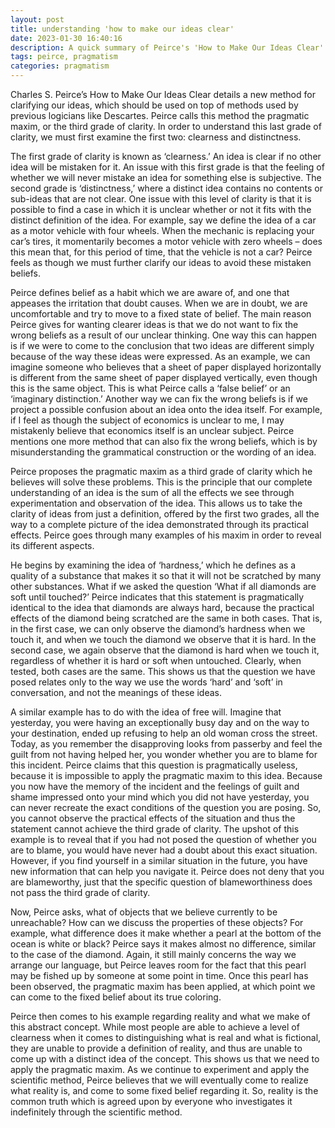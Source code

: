 ```yaml
---
layout: post
title: understanding 'how to make our ideas clear'
date: 2023-01-30 16:40:16
description: A quick summary of Peirce's 'How to Make Our Ideas Clear' -- a foundational text in pragmatic theory.
tags: peirce, pragmatism
categories: pragmatism
---
```


Charles S. Peirce’s How to Make Our Ideas Clear details a new method for clarifying our ideas, which should be used on top of methods used by previous logicians like Descartes. Peirce calls this method the pragmatic maxim, or the third grade of clarity. In order to understand this last grade of clarity, we must first examine the first two: clearness and distinctness.

The first grade of clarity is known as ‘clearness.’ An idea is clear if no other idea will be mistaken for it. An issue with this first grade is that the feeling of whether we will never mistake an idea for something else is subjective. The second grade is ‘distinctness,’ where a distinct idea contains no contents or sub-ideas that are not clear. One issue with this level of clarity is that it is possible to find a case in which it is unclear whether or not it fits with the distinct definition of the idea. For example, say we define the idea of a car as a motor vehicle with four wheels. When the mechanic is replacing your car’s tires, it momentarily becomes a motor vehicle with zero wheels – does this mean that, for this period of time, that the vehicle is not a car? Peirce feels as though we must further clarify our ideas to avoid these mistaken beliefs.

Peirce defines belief as a habit which we are aware of, and one that appeases the irritation that doubt causes. When we are in doubt, we are uncomfortable and try to move to a fixed state of belief. The main reason Peirce gives for wanting clearer ideas is that we do not want to fix the wrong beliefs as a result of our unclear thinking. One way this can happen is if we were to come to the conclusion that two ideas are different simply because of the way these ideas were expressed. As an example, we can imagine someone who believes that a sheet of paper displayed horizontally is different from the same sheet of paper displayed vertically, even though this is the same object. This is what Peirce calls a ‘false belief’ or an ‘imaginary distinction.’ Another way we can fix the wrong beliefs is if we project a possible confusion about an idea onto the idea itself. For example, if I feel as though the subject of economics is unclear to me, I may mistakenly believe that economics itself is an unclear subject. Peirce mentions one more method that can also fix the wrong beliefs, which is by misunderstanding the grammatical construction or the wording of an idea.

Peirce proposes the pragmatic maxim as a third grade of clarity which he believes will solve these problems. This is the principle that our complete understanding of an idea is the sum of all the effects we see through experimentation and observation of the idea. This allows us to take the clarity of ideas from just a definition, offered by the first two grades, all the way to a complete picture of the idea demonstrated through its practical effects. Peirce goes through many examples of his maxim in order to reveal its different aspects.

He begins by examining the idea of ‘hardness,’ which he defines as a quality of a substance that makes it so that it will not be scratched by many other substances. What if we asked the question ‘What if all diamonds are soft until touched?’ Peirce indicates that this statement is pragmatically identical to the idea that diamonds are always hard, because the practical effects of the diamond being scratched are the same in both cases. That is, in the first case, we can only observe the diamond’s hardness when we touch it, and when we touch the diamond we observe that it is hard. In the second case, we again observe that the diamond is hard when we touch it, regardless of whether it is hard or soft when untouched. Clearly, when tested, both cases are the same. This shows us that the question we have posed relates only to the way we use the words ‘hard’ and ‘soft’ in conversation, and not the meanings of these ideas.

A similar example has to do with the idea of free will. Imagine that yesterday, you were having an exceptionally busy day and on the way to your destination, ended up refusing to help an old woman cross the street. Today, as you remember the disapproving looks from passerby and feel the guilt from not having helped her, you wonder whether you are to blame for this incident. Peirce claims that this question is pragmatically useless, because it is impossible to apply the pragmatic maxim to this idea. Because you now have the memory of the incident and the feelings of guilt and shame impressed onto your mind which you did not have yesterday, you can never recreate the exact conditions of the question you are posing. So, you cannot observe the practical effects of the situation and thus the statement cannot achieve the third grade of clarity. The upshot of this example is to reveal that if you had not posed the question of whether you are to blame, you would have never had a doubt about this exact situation. However, if you find yourself in a similar situation in the future, you have new information that can help you navigate it. Peirce does not deny that you are blameworthy, just that the specific question of blameworthiness does not pass the third grade of clarity. 

Now, Peirce asks, what of objects that we believe currently to be unreachable? How can we discuss the properties of these objects? For example, what difference does it make whether a pearl at the bottom of the ocean is white or black? Peirce says it makes almost no difference, similar to the case of the diamond. Again, it still mainly concerns the way we arrange our language, but Peirce leaves room for the fact that this pearl may be fished up by someone at some point in time. Once this pearl has been observed, the pragmatic maxim has been applied, at which point we can come to the fixed belief about its true coloring.

Peirce then comes to his example regarding reality and what we make of this abstract concept. While most people are able to achieve a level of clearness when it comes to distinguishing what is real and what is fictional, they are unable to provide a definition of reality, and thus are unable to come up with a distinct idea of the concept. This shows us that we need to apply the pragmatic maxim. As we continue to experiment and apply the scientific method, Peirce believes that we will eventually come to realize what reality is, and come to some fixed belief regarding it. So, reality is the common truth which is agreed upon by everyone who investigates it indefinitely through the scientific method.




